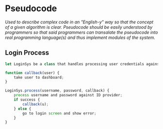 # Pseudocode

*Used to describe complex code in an "English-y" way so that the concept of a given algorithm is clear. Pseudocode should be easily understood by programmers so that said programmers can transalate the pseudocode into real programming language(s) and thus implement modules of the system.*

<!-- Replace the following placeholders. Delete this line when complete. -->

## Login Process

```javascript
let LoginSys be a class that handles processing user credentials against the identity (ID) provider;

function callback(user) {
    take user to dashboard;
}

LoginSys.process(username, password, callback) {
    process username and password against ID provider;
    if success {
        callback(u);
    } else {
        go to login screen and show error;
    }
}

```
